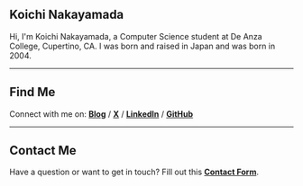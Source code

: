 ## Koichi Nakayamada

Hi, I'm Koichi Nakayamada, a Computer Science student at De Anza College, Cupertino, CA. I was born and raised in Japan and was born in 2004. 

---

## Find Me

Connect with me on: [**Blog**](https://koichin.medium.com) / [**X**](https://x.com/KoichiNkymd) / [**LinkedIn**](https://linkedin.com/in/koichinakayamada) / [**GitHub**](https://github.com/koichinakayamada)

---

## Contact Me

Have a question or want to get in touch? Fill out this [**Contact Form**](https://forms.gle/TTmCVmB7TK8fyH5Z8).
